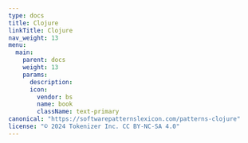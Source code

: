 ```yaml
---
type: docs
title: Clojure
linkTitle: Clojure
nav_weight: 13
menu:
  main:
    parent: docs
    weight: 13
    params:
      description: 
      icon:
        vendor: bs
        name: book
        className: text-primary
canonical: "https://softwarepatternslexicon.com/patterns-clojure"
license: "© 2024 Tokenizer Inc. CC BY-NC-SA 4.0"
---
```

